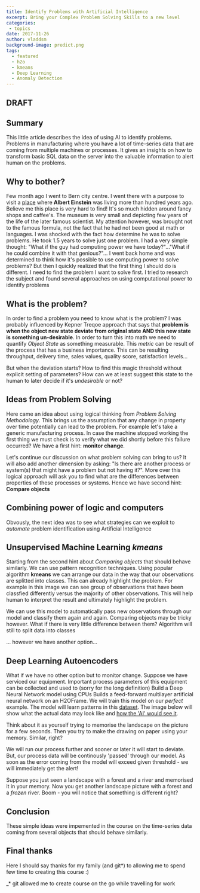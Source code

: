 ```yaml
---
title: Identify Problems with Artificial Intelligence
excerpt: Bring your Complex Problem Solving Skills to a new level
categories: 
 - topics 
date: 2017-11-26
author: vladdsm
background-image: predict.png
tags:
  - featured
  - h2o
  - kmeans
  - Deep Learning
  - Anomaly Detection
---
```




## DRAFT 

## Summary

This little article describes the idea of using AI to identify problems. Problems in manufacturing where you have a lot of time-series data that are coming from multiple machines or processes. It gives an insights on how to transform basic SQL data on the server into the valuable information to alert human on the problems.

## Why to bother?

Few month ago I went to Bern city centre. I went there with a purpose to visit a [place](http://www.einstein-bern.ch/index.php?lang=en) where **Albert Einstein** was living more than hundred years ago. Believe me this place is very hard to find! It's so much hidden around fancy shops and caffee's. The museum is very small and depicting few years of the life of the later famous scientist. My attention however, was brought not to the famous formula, not the fact that he had not been good at math or languages. I was shocked with the fact how determine he was to solve problems. He took 1.5 years to solve just one problem. I had a very simple thought: "What if the guy had computing power we have today?"..."What if he could combine it with that genious?"... I went back home and was determined to think how it's possible to use computing power to solve problems? But then I quickly realized that the first thing I should do is different. I need to find the problem I want to solve first. I tried to research the subject and found several approaches on using computational power to identify problems

## What is the problem?

In order to find a problem you need to know what is the problem? I was probably influenced by Kepner Treqoe approach that says that **problem is when the object new state deviate from original state AND this new state is something un-desirable**. In order to turn this into math we need to quantify *Object State* as something measurable. This *metric* can be result of the process that has a business importance. This can be resulting throughput, delivery time, sales values, quality score, satisfaction levels... 

But when the deviation starts? How to find this magic threshold without explicit setting of parameters? How can we at least suggest this state to the human to later decide if it's *undesirable* or not?

## Ideas from Problem Solving

Here came an idea about using logical thinking from *Problem Solving Methodology*. This brings us the assumption that any change in property over time potentially can lead to the problem. For example let's take a generic manufacturing process. In case the machine stopped working the first thing we must check is to verify what we did shortly before this failure occurred? We have a first hint: **monitor change**. 

Let's continue our discussion on what problem solving can bring to us? It will also add another dimension by asking: "Is there are another process or system(s) that might have a problem but not having it?". More over this logical approach will ask you to find what are the differences between properties of these processes or systems. Hence we have second hint: **Compare objects**

## Combining power of logic and computers

Obvously, the next idea was to see what strategies can we exploit to *automate* problem identification using Artificial Intelligence

## Unsupervised Machine Learning *kmeans*

Starting from the second hint about *Comparing objects* that should behave similarly. We can use pattern recognition techniques. Using popular algorithm **kmeans** we can arrange our data in the way that our observations are splitted into classes. This can already highlight the problem. For example in this image we can see group of observations that have been classfied differently versus the majority of other observations. This will help human to interpret the result and ultimately highlight the problem.

We can use this model to automatically pass new observations through our model and classify them again and again. Comparing objects may be tricky however. What if there is very little difference between them? Algorithm will still to split data into classes

... however we have another option...

## Deep Learning Autoencoders

What if we have no other option but to monitor change. Suppose we have serviced our equipment. Important process parameters of this equipment can be collected and used to (sorry for the long definition) Build a Deep Neural Network model using CPUs Builds a feed-forward multilayer artificial neural network on an H2OFrame. We will train this model on our *perfect* example. The model will learn patterns in this [dataset](https://raw.githubusercontent.com/vzhomeexperiments/detect-anomaly/Lecture25-DeepLearning/h2o_datasets/train.png). The image below will show what the actual data may look like and [how the 'AI' would see it](https://raw.githubusercontent.com/vzhomeexperiments/detect-anomaly/Lecture25-DeepLearning/h2o_datasets/predict.png).

Think about it as yourself trying to memorise the landscape on the picture for a few seconds. Then you try to make the drawing on paper using your memory. Similar, right?

We will run our process further and sooner or later it will start to deviate. But, our process data will be continously 'passed' through our model. As soon as the error coming from the model will exceed given threshold - we will immediately get the alert!

Suppose you just seen a landscape with a forest and a river and memorised it in your memory. Now you get another landscape picture with a forest and a *frozen* river. Boom - you will notice that something is different right?

## Conclusion

These simple ideas were impemented in the course on the time-series data coming from several objects that should behave similarly.

## Final thanks

Here I should say thanks for my family (and git*) to allowing me to spend few time to creating this course :)

_* git allowed me to create course on the go while travelling for work
